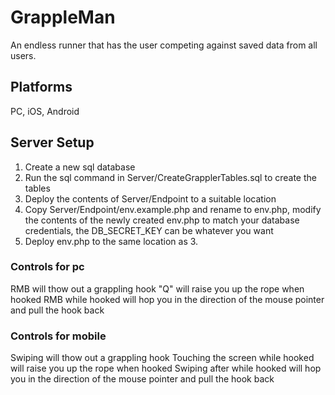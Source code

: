 # GrappleMan
An endless runner that has the user competing against saved data from all users.

## Platforms
PC, iOS, Android

## Server Setup 
1. Create a new sql database
2. Run the sql command in Server/CreateGrapplerTables.sql to create the tables
3. Deploy the contents of Server/Endpoint to a suitable location
4. Copy Server/Endpoint/env.example.php and rename to env.php, modify the contents of the newly created env.php to match your database credentials, the DB_SECRET_KEY can be whatever you want
5. Deploy env.php to the same location as 3.

### Controls for pc
RMB will thow out a grappling hook
"Q" will raise you up the rope when hooked
RMB while hooked will hop you in the direction of the mouse pointer and pull the hook back

### Controls for mobile
Swiping will thow out a grappling hook
Touching the screen while hooked will raise you up the rope when hooked
Swiping after while hooked will hop you in the direction of the mouse pointer and pull the hook back
